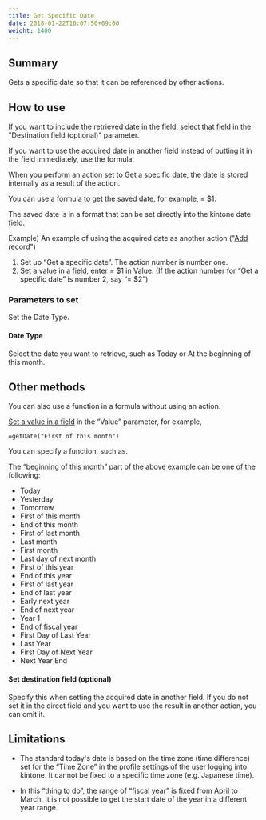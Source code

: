 ```yaml
---
title: Get Specific Date
date: 2018-01-22T16:07:50+09:00
weight: 1400
---
```

## Summary

Gets a specific date so that it can be referenced by other actions.

## How to use

If you want to include the retrieved date in the field, select that field in the "Destination field (optional)" parameter.

If you want to use the acquired date in another field instead of putting it in the field immediately, use the formula.

When you perform an action set to Get a specific date, the date is stored internally as a result of the action.

You can use a formula to get the saved date, for example, = $1.

The saved date is in a format that can be set directly into the kintone date field.

Example) An example of using the acquired date as another action ("[Add record](../../record/insert_record/)")

1.	Set up “Get a specific date”. The action number is number one.
2.	[Set a value in a field](../../field/set_field_value), enter = $1 in Value. (If the action number for “Get a specific date” is number 2, say “= $2”)

### Parameters to set

Set the Date Type.

#### Date Type

Select the date you want to retrieve, such as Today or At the beginning of this month.

## Other methods

You can also use a function in a formula without using an action.

[Set a value in a field](../../field/set_field_value/) in the “Value” parameter, for example,

```
=getDate("First of this month")
```

You can specify a function, such as.

The “beginning of this month” part of the above example can be one of the following:

-	Today
-	Yesterday
-	Tomorrow
-	First of this month
-	End of this month
-	First of last month
-	Last month
-	First month
-	Last day of next month
-	First of this year
-	End of this year
-	First of last year
-	End of last year
-	Early next year
-	End of next year
-	Year 1
-	End of fiscal year
-	First Day of Last Year
-	Last Year
-	First Day of Next Year
-	Next Year End

#### Set destination field (optional)

Specify this when setting the acquired date in another field. If you do not set it in the direct field and you want to use the result in another action, you can omit it.

## Limitations

-	The standard today's date is based on the time zone (time difference) set for the “Time Zone” in the profile settings of the user logging into kintone. It cannot be fixed to a specific time zone (e.g. Japanese time).

-	In this “thing to do”, the range of “fiscal year” is fixed from April to March. It is not possible to get the start date of the year in a different year range.
